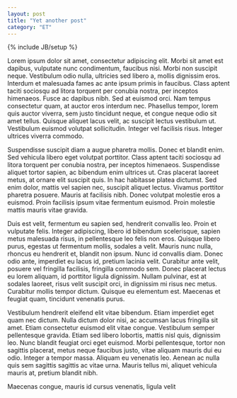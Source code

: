 ```yaml
---
layout: post
title: "Yet another post"
category: "ET"
---
```

{% include JB/setup %}


Lorem ipsum dolor sit amet, consectetur adipiscing elit. Morbi sit amet est dapibus, vulputate nunc condimentum, faucibus nisi. Morbi non suscipit neque. Vestibulum odio nulla, ultricies sed libero a, mollis dignissim eros. Interdum et malesuada fames ac ante ipsum primis in faucibus. Class aptent taciti sociosqu ad litora torquent per conubia nostra, per inceptos himenaeos. Fusce ac dapibus nibh. Sed at euismod orci. Nam tempus consectetur quam, at auctor eros interdum nec. Phasellus tempor, lorem quis auctor viverra, sem justo tincidunt neque, et congue neque odio sit amet tellus. Quisque aliquet lacus velit, ac suscipit lectus vestibulum ut. Vestibulum euismod volutpat sollicitudin. Integer vel facilisis risus. Integer ultrices viverra commodo.

Suspendisse suscipit diam a augue pharetra mollis. Donec et blandit enim. Sed vehicula libero eget volutpat porttitor. Class aptent taciti sociosqu ad litora torquent per conubia nostra, per inceptos himenaeos. Suspendisse aliquet tortor sapien, ac bibendum enim ultrices ut. Cras placerat laoreet metus, at ornare elit suscipit quis. In hac habitasse platea dictumst. Sed enim dolor, mattis vel sapien nec, suscipit aliquet lectus. Vivamus porttitor pharetra posuere. Mauris at facilisis nibh. Donec volutpat molestie eros a euismod. Proin facilisis ipsum vitae fermentum euismod. Proin molestie mattis mauris vitae gravida.

Duis est velit, fermentum eu sapien sed, hendrerit convallis leo. Proin et vulputate felis. Integer adipiscing, libero id bibendum scelerisque, sapien metus malesuada risus, in pellentesque leo felis non eros. Quisque libero purus, egestas ut fermentum mollis, sodales a velit. Mauris nunc nulla, rhoncus eu hendrerit et, blandit non ipsum. Nunc id convallis diam. Donec odio ante, imperdiet eu lacus id, pretium lacinia velit. Curabitur ante velit, posuere vel fringilla facilisis, fringilla commodo sem. Donec placerat lectus eu lorem aliquam, id porttitor ligula dignissim. Nullam pulvinar, est at sodales laoreet, risus velit suscipit orci, in dignissim mi risus nec metus. Curabitur mollis tempor dictum. Quisque eu elementum est. Maecenas et feugiat quam, tincidunt venenatis purus.

Vestibulum hendrerit eleifend elit vitae bibendum. Etiam imperdiet eget quam nec dictum. Nulla dictum dolor nisi, ac accumsan lacus fringilla sit amet. Etiam consectetur euismod elit vitae congue. Vestibulum semper pellentesque gravida. Etiam sed libero lobortis, mattis nisl quis, dignissim leo. Nunc blandit feugiat orci eget euismod. Morbi pellentesque, tortor non sagittis placerat, metus neque faucibus justo, vitae aliquam mauris dui eu odio. Integer a tempor massa. Aliquam eu venenatis leo. Aenean ac nulla quis sem sagittis sagittis ac vitae urna. Mauris tellus mi, aliquet vehicula mauris at, pretium blandit nibh.

Maecenas congue, mauris id cursus venenatis, ligula velit 

